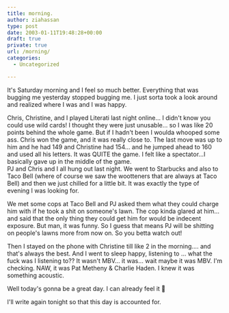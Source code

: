 ```yaml
---
title: morning.
author: ziahassan
type: post
date: 2003-01-11T19:48:28+00:00
draft: true
private: true
url: /morning/
categories:
  - Uncategorized

---
```

It's Saturday morning and I feel so much better. Everything that was bugging me yesterday stopped bugging me. I just sorta took a look around and realized where I was and I was happy.

Chris, Christine, and I played Literati last night online&#8230; I didn't know you could use wild cards! I thought they were just unusable&#8230; so I was like 20 points behind the whole game. But if I hadn't been I woulda whooped some ass. Chris won the game, and it was really close to. The last move was up to him and he had 149 and Christine had 154&#8230; and he jumped ahead to 160 and used all his letters. It was QUITE the game. I felt like a spectator&#8230;I basically gave up in the middle of the game.  
PJ and Chris and I all hung out last night. We went to Starbucks and also to Taco Bell (where of course we saw the wootteners that are always at Taco Bell) and then we just chilled for a little bit. It was exactly the type of evening I was looking for.

We met some cops at Taco Bell and PJ asked them what they could charge him with if he took a shit on someone's lawn. The cop kinda glared at him&#8230; and said that the only thing they could get him for would be indecent exposure. But man, it was funny. So I guess that means PJ will be shitting on people's lawns more from now on. So you betta watch out!

Then I stayed on the phone with Christine till like 2 in the morning&#8230;. and that's always the best. And I went to sleep happy, listening to &#8230; what the fuck was I listening to?? It wasn't MBV&#8230; it was&#8230; wait maybe it was MBV. I'm checking. NAW, it was Pat Metheny & Charlie Haden. I knew it was something acoustic.

Well today's gonna be a great day. I can already feel it 🙂

I'll write again tonight so that this day is accounted for.